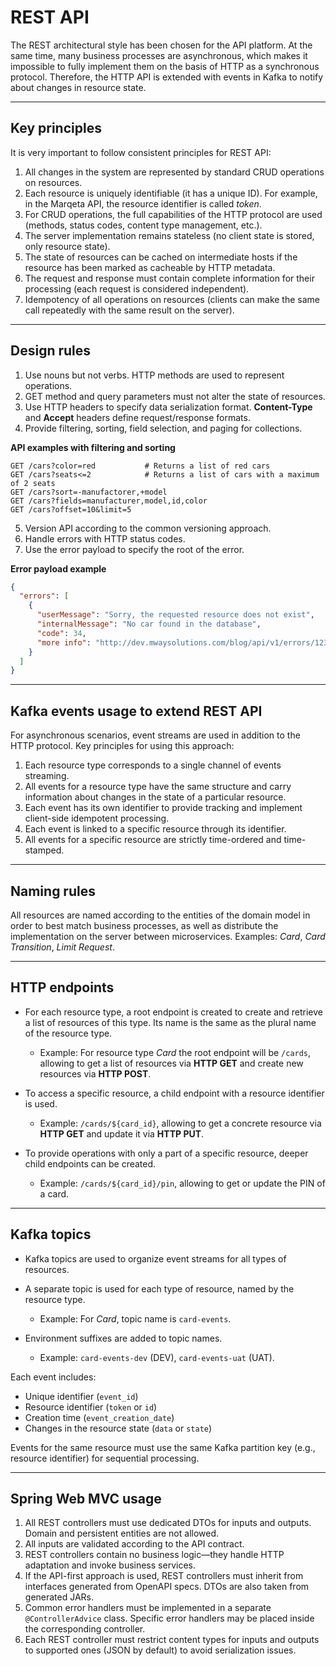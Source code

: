 # REST API

The REST architectural style has been chosen for the API platform. At the same time, many business processes are asynchronous, which makes it impossible to fully implement them on the basis of HTTP as a synchronous protocol. Therefore, the HTTP API is extended with events in Kafka to notify about changes in resource state.

---

## Key principles

It is very important to follow consistent principles for REST API:

1. All changes in the system are represented by standard CRUD operations on resources.
2. Each resource is uniquely identifiable (it has a unique ID). For example, in the Marqeta API, the resource identifier is called *token*.
3. For CRUD operations, the full capabilities of the HTTP protocol are used (methods, status codes, content type management, etc.).
4. The server implementation remains stateless (no client state is stored, only resource state).
5. The state of resources can be cached on intermediate hosts if the resource has been marked as cacheable by HTTP metadata.
6. The request and response must contain complete information for their processing (each request is considered independent).
7. Idempotency of all operations on resources (clients can make the same call repeatedly with the same result on the server).

---

## Design rules

1. Use nouns but not verbs. HTTP methods are used to represent operations.
2. GET method and query parameters must not alter the state of resources.
3. Use HTTP headers to specify data serialization format. **Content-Type** and **Accept** headers define request/response formats.
4. Provide filtering, sorting, field selection, and paging for collections.

**API examples with filtering and sorting**

```http
GET /cars?color=red           # Returns a list of red cars
GET /cars?seats<=2            # Returns a list of cars with a maximum of 2 seats
GET /cars?sort=-manufactorer,+model
GET /cars?fields=manufacturer,model,id,color
GET /cars?offset=10&limit=5
```

5. Version API according to the common versioning approach.
6. Handle errors with HTTP status codes.
7. Use the error payload to specify the root of the error.

**Error payload example**

```json
{
  "errors": [
    {
      "userMessage": "Sorry, the requested resource does not exist",
      "internalMessage": "No car found in the database",
      "code": 34,
      "more info": "http://dev.mwaysolutions.com/blog/api/v1/errors/12345"
    }
  ]
}
```

---

## Kafka events usage to extend REST API

For asynchronous scenarios, event streams are used in addition to the HTTP protocol. Key principles for using this approach:

1. Each resource type corresponds to a single channel of events streaming.
2. All events for a resource type have the same structure and carry information about changes in the state of a particular resource.
3. Each event has its own identifier to provide tracking and implement client-side idempotent processing.
4. Each event is linked to a specific resource through its identifier.
5. All events for a specific resource are strictly time-ordered and time-stamped.

---

## Naming rules

All resources are named according to the entities of the domain model in order to best match business processes, as well as distribute the implementation on the server between microservices. Examples: *Card*, *Card Transition*, *Limit Request*.

---

## HTTP endpoints

* For each resource type, a root endpoint is created to create and retrieve a list of resources of this type. Its name is the same as the plural name of the resource type.

    * Example: For resource type *Card* the root endpoint will be `/cards`, allowing to get a list of resources via **HTTP GET** and create new resources via **HTTP POST**.

* To access a specific resource, a child endpoint with a resource identifier is used.

    * Example: `/cards/${card_id}`, allowing to get a concrete resource via **HTTP GET** and update it via **HTTP PUT**.

* To provide operations with only a part of a specific resource, deeper child endpoints can be created.

    * Example: `/cards/${card_id}/pin`, allowing to get or update the PIN of a card.

---

## Kafka topics

* Kafka topics are used to organize event streams for all types of resources.
* A separate topic is used for each type of resource, named by the resource type.

    * Example: For *Card*, topic name is `card-events`.
* Environment suffixes are added to topic names.

    * Example: `card-events-dev` (DEV), `card-events-uat` (UAT).

Each event includes:

* Unique identifier (`event_id`)
* Resource identifier (`token` or `id`)
* Creation time (`event_creation_date`)
* Changes in the resource state (`data` or `state`)

Events for the same resource must use the same Kafka partition key (e.g., resource identifier) for sequential processing.

---

## Spring Web MVC usage

1. All REST controllers must use dedicated DTOs for inputs and outputs. Domain and persistent entities are not allowed.
2. All inputs are validated according to the API contract.
3. REST controllers contain no business logic—they handle HTTP adaptation and invoke business services.
4. If the API-first approach is used, REST controllers must inherit from interfaces generated from OpenAPI specs. DTOs are also taken from generated JARs.
5. Common error handlers must be implemented in a separate `@ControllerAdvice` class. Specific error handlers may be placed inside the corresponding controller.
6. Each REST controller must restrict content types for inputs and outputs to supported ones (JSON by default) to avoid serialization issues.
